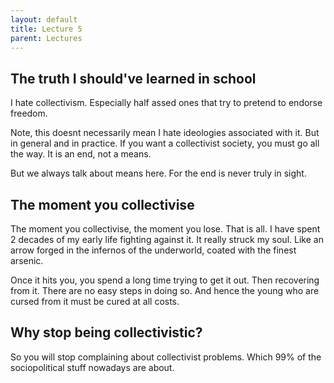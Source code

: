 ```yaml
---
layout: default
title: Lecture 5
parent: Lectures
---
```


## The truth I should've learned in school

I hate collectivism. Especially half assed ones that try to pretend to endorse freedom.

Note, this doesnt necessarily mean I hate ideologies associated with it. But in general and in practice. If you want a collectivist society, you must go all the way. It is an end, not a means.

But we always talk about means here. For the end is never truly in sight.

## The moment you collectivise

The moment you collectivise, the moment you lose. That is all.
I have spent 2 decades of my early life fighting against it. It really struck my soul. Like an arrow forged in the infernos of the underworld, coated with the finest arsenic.

Once it hits you, you spend a long time trying to get it out. Then recovering from it. There are no easy steps in doing so. And hence the young who are cursed from it must be cured at all costs.

## Why stop being collectivistic?

So you will stop complaining about collectivist problems. Which 99% of the sociopolitical stuff nowadays are about.
